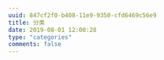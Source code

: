 ```yaml
---
uuid: 847cf2f0-b408-11e9-9350-cfd6469c56e9
title: 分类
date: 2019-08-01 12:00:28
type: "categories"
comments: false
---
```

